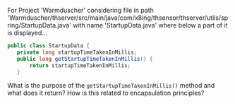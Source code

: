 For Project 'Warmduscher' considering file in path 'Warmduscher/thserver/src/main/java/com/x8ing/thsensor/thserver/utils/spring/StartupData.java' with name 'StartupData.java' where below a part of it is displayed... 

```java
public class StartupData {
   private long startupTimeTakenInMillis;
   public long getStartupTimeTakenInMillis() {
       return startupTimeTakenInMillis;
   }
```
What is the purpose of the `getStartupTimeTakenInMillis()` method and what does it return? How is this related to encapsulation principles?